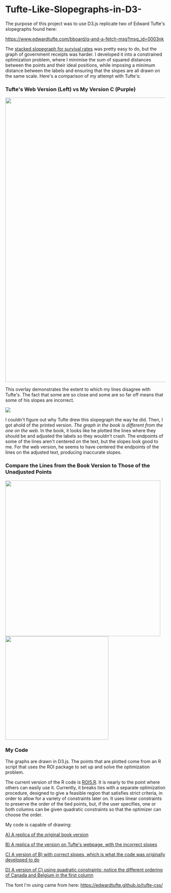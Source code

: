 # Tufte-Like-Slopegraphs-in-D3-

The purpose of this project was to use D3.js replicate two of Edward Tufte's slopegraphs found here:

https://www.edwardtufte.com/bboard/q-and-a-fetch-msg?msg_id=0003nk

The [stacked slopegraph for survival rates](https://zrvc.github.io/Tufte-Like-Slopegraphs-in-D3-/TufteGillSansStyle.html) was pretty easy to do, but the graph of government receipts was harder. I developed it into a constrained optimization problem, where I minimise the sum of squared distances between the points and their ideal positions, while imposing a minimum distance between the labels and ensuring that the slopes are all drawn on the same scale. Here's a comparison of my attempt with Tufte's:

### Tufte's Web Version (Left) vs My Version C (Purple)

<img align="middle" src="https://github.com/ZRVc/Tufte-Like-Slopegraphs-in-D3-/blob/master/images/TufteVsMineSBS.png" width="890px">



This overlay demonstrates the extent to which my lines disagree with Tufte's. The fact that some are so close and some are so far off means that some of his slopes are incorrect.

<img align="middle" src="https://github.com/ZRVc/Tufte-Like-Slopegraphs-in-D3-/blob/master/images/TufteVsMineOverlay.png">

I couldn't figure out why Tufte drew this slopegraph the way he did. Then, I got ahold of the printed version. <i>The graph in the book is different from the one on the web</i>. In the book, it looks like he plotted the lines where they should be and adjusted the labels so they wouldn't crash. The endpoints of some of the lines aren't centered on the text, but the slopes look good to me. For the web version, he seems to have centered the endpoints of the lines on the adjusted text, producing inaccurate slopes.

### Compare the Lines from the Book Version to Those of the Unadjusted Points
<img src="https://github.com/ZRVc/Tufte-Like-Slopegraphs-in-D3-/blob/master/images/TufteBookSmall.jpg" width="487"><img src="https://github.com/ZRVc/Tufte-Like-Slopegraphs-in-D3-/blob/master/images/TufteCrashSmall.png" width="324">

### My Code
The graphs are drawn in D3.js. The points that are plotted come from an R script that uses the ROI package to set up and solve the optimization problem.

The current version of the R code is [ROI5.R](https://github.com/ZRVc/Tufte-Like-Slopegraphs-in-D3-/blob/master/ROI5.R).  It is nearly to the point where others can easily use it.  Currently, it breaks ties with a separate optimization procedure, designed to give a feasible region that satisfies strict criteria, in order to allow for a variety of constraints later on.  It uses linear constraints to preserve the order of the tied points, but, if the user specifies, one or both columns can be given quadratic constraints so that the optimizer can choose the order.

My code is capable of drawing:

[A) A replica of the original book version](https://zrvc.github.io/Tufte-Like-Slopegraphs-in-D3-/TufteCorrect.html)

[B) A replica of the version on Tufte's webpage, with the incorrect slopes](https://zrvc.github.io/Tufte-Like-Slopegraphs-in-D3-/TufteIncorrect.html)

[C) A version of B) with correct slopes, which is what the code was originally developed to do](https://zrvc.github.io/Tufte-Like-Slopegraphs-in-D3-/TufteNewCorrect.html)

[D) A version of C) using quadratic constraints; notice the different ordering of Canada and Belgium in the first column](https://zrvc.github.io/Tufte-Like-Slopegraphs-in-D3-/TufteQuadratic124.html)

The font I'm using came from here:
https://edwardtufte.github.io/tufte-css/
